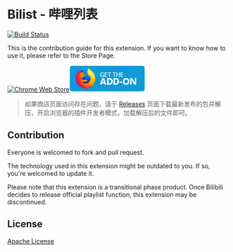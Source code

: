 # Bilist - 哔哩列表

[![Build Status](https://travis-ci.org/JohnCido/BilibiliPlaylist.svg?branch=master)](https://travis-ci.org/JohnCido/BilibiliPlaylist)

This is the contribution guide for this extension. If you want to know how to use it, please refer to the Store Page.

[![Chrome Web Store](/Users/CHU/Documents/Extensions/Chrome/BilibiliPlaylist/doc_assets/cws_badge.png)](https://chrome.google.com/webstore/detail/odahjnmjnhojohklinapjaokgaccfaba)[![Firefox Addons](doc_assets/amo_badge.png)](https://addons.mozilla.org/firefox/addon/bilist)

> 如果商店页面访问存在问题，请于 [Releases](https://github.com/JohnCido/BilibiliPlaylist/releases) 页面下载最新发布的包并解压，开启浏览器的插件开发者模式，加载解压后的文件即可。



## Contribution

Everyone is welcomed to fork and pull request.

The technology used in this extension might be outdated to you. If so, you're welcomed to update it.

Please note that this extension is a transitional phase product. Once Bilibili decides to release official playlist function, this extension may be discontinued.



## License

[Apache License](https://github.com/JohnCido/BilibiliPlaylist/blob/master/LICENSE)
